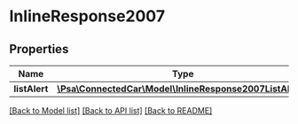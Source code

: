 # InlineResponse2007

## Properties
Name | Type | Description | Notes
------------ | ------------- | ------------- | -------------
**listAlert** | [**\Psa\ConnectedCar\Model\InlineResponse2007ListAlert[]**](InlineResponse2007ListAlert.md) |  | [optional] 

[[Back to Model list]](../README.md#documentation-for-models) [[Back to API list]](../README.md#documentation-for-api-endpoints) [[Back to README]](../README.md)



